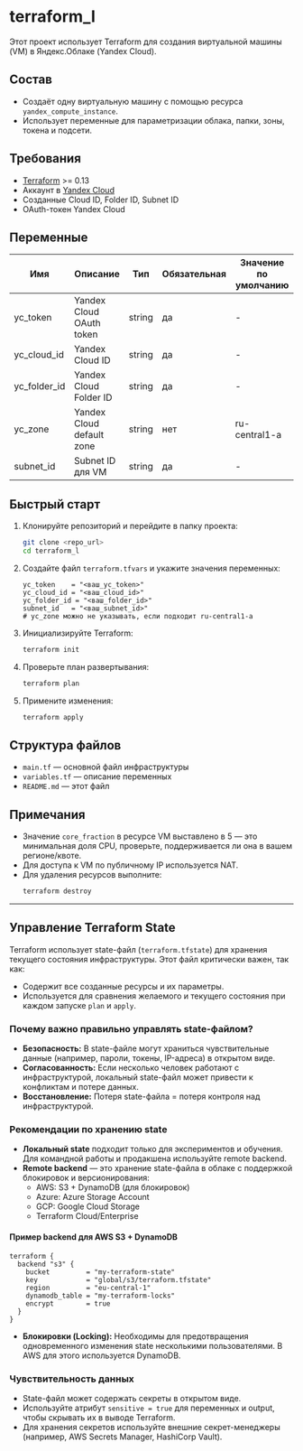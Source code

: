 # terraform_l

Этот проект использует Terraform для создания виртуальной машины (VM) в Яндекс.Облаке (Yandex Cloud).

## Состав
- Создаёт одну виртуальную машину с помощью ресурса `yandex_compute_instance`.
- Использует переменные для параметризации облака, папки, зоны, токена и подсети.

## Требования
- [Terraform](https://www.terraform.io/) >= 0.13
- Аккаунт в [Yandex Cloud](https://cloud.yandex.ru/)
- Созданные Cloud ID, Folder ID, Subnet ID
- OAuth-токен Yandex Cloud

## Переменные

| Имя           | Описание                        | Тип    | Обязательная | Значение по умолчанию |
|---------------|----------------------------------|--------|--------------|----------------------|
| yc_token      | Yandex Cloud OAuth token         | string | да           | -                    |
| yc_cloud_id   | Yandex Cloud ID                  | string | да           | -                    |
| yc_folder_id  | Yandex Cloud Folder ID           | string | да           | -                    |
| yc_zone       | Yandex Cloud default zone        | string | нет          | ru-central1-a        |
| subnet_id     | Subnet ID для VM                 | string | да           | -                    |

## Быстрый старт

1. Клонируйте репозиторий и перейдите в папку проекта:
   ```sh
   git clone <repo_url>
   cd terraform_l
   ```
2. Создайте файл `terraform.tfvars` и укажите значения переменных:
   ```hcl
   yc_token    = "<ваш_yc_token>"
   yc_cloud_id = "<ваш_cloud_id>"
   yc_folder_id = "<ваш_folder_id>"
   subnet_id   = "<ваш_subnet_id>"
   # yc_zone можно не указывать, если подходит ru-central1-a
   ```
3. Инициализируйте Terraform:
   ```sh
   terraform init
   ```
4. Проверьте план развертывания:
   ```sh
   terraform plan
   ```
5. Примените изменения:
   ```sh
   terraform apply
   ```

## Структура файлов
- `main.tf` — основной файл инфраструктуры
- `variables.tf` — описание переменных
- `README.md` — этот файл

## Примечания
- Значение `core_fraction` в ресурсе VM выставлено в 5 — это минимальная доля CPU, проверьте, поддерживается ли она в вашем регионе/квоте.
- Для доступа к VM по публичному IP используется NAT.
- Для удаления ресурсов выполните:
  ```sh
  terraform destroy
  ```

---

## Управление Terraform State

Terraform использует state-файл (`terraform.tfstate`) для хранения текущего состояния инфраструктуры. Этот файл критически важен, так как:
- Содержит все созданные ресурсы и их параметры.
- Используется для сравнения желаемого и текущего состояния при каждом запуске `plan` и `apply`.

### Почему важно правильно управлять state-файлом?

- **Безопасность:** В state-файле могут храниться чувствительные данные (например, пароли, токены, IP-адреса) в открытом виде.
- **Согласованность:** Если несколько человек работают с инфраструктурой, локальный state-файл может привести к конфликтам и потере данных.
- **Восстановление:** Потеря state-файла = потеря контроля над инфраструктурой.

### Рекомендации по хранению state

- **Локальный state** подходит только для экспериментов и обучения. Для командной работы и продакшена используйте remote backend.
- **Remote backend** — это хранение state-файла в облаке с поддержкой блокировок и версионирования:
  - AWS: S3 + DynamoDB (для блокировок)
  - Azure: Azure Storage Account
  - GCP: Google Cloud Storage
  - Terraform Cloud/Enterprise

#### Пример backend для AWS S3 + DynamoDB

```hcl
terraform {
  backend "s3" {
    bucket         = "my-terraform-state"
    key            = "global/s3/terraform.tfstate"
    region         = "eu-central-1"
    dynamodb_table = "my-terraform-locks"
    encrypt        = true
  }
}
```

- **Блокировки (Locking):** Необходимы для предотвращения одновременного изменения state несколькими пользователями. В AWS для этого используется DynamoDB.

### Чувствительность данных

- State-файл может содержать секреты в открытом виде.
- Используйте атрибут `sensitive = true` для переменных и output, чтобы скрывать их в выводе Terraform.
- Для хранения секретов используйте внешние секрет-менеджеры (например, AWS Secrets Manager, HashiCorp Vault).